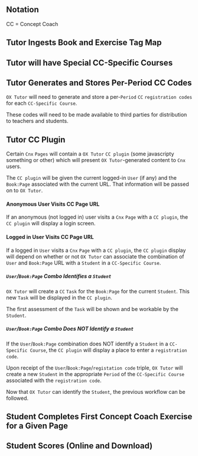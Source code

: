 ## Notation

CC = Concept Coach

## Tutor Ingests Book and Exercise Tag Map

## Tutor will have Special CC-Specific Courses

## Tutor Generates and Stores Per-Period CC Codes

`OX Tutor` will need to
generate and store
a per-`Period` `CC` `registration codes`
for each `CC-Specific Course`.

These codes will need to be made available
to third parties
for distribution to teachers and students.

## Tutor CC Plugin

Certain `Cnx` `Pages` will contain
a `OX Tutor` `CC plugin`
(some javascripty something or other)
which will present
`OX Tutor`-generated content
to `Cnx` users.

The `CC plugin` will be given
the current logged-in `User` (if any)
and the `Book:Page` associated with the current URL.
That information will be passed on to `OX Tutor`.

#### Anonymous User Visits CC Page URL

If an anonymous (not logged in) user
visits a `Cnx` `Page` with a `CC plugin`,
the `CC plugin` will display a login screen.

#### Logged in User Visits CC Page URL

If a logged in `User`
visits a `Cnx` `Page` with a `CC plugin`,
the `CC plugin` display will depend
on whether or not `OX Tutor` can associate the combination
of `User` and `Book:Page` URL
with a `Student` in a `CC-Specific Course`.

##### `User`/`Book:Page` Combo Identifies a `Student`

`OX Tutor` will create
a `CC` `Task` for the `Book:Page`
for the current `Student`.
This new `Task` will be displayed
in the `CC plugin`.

The first assessment of the `Task`
will be shown and be workable
by the `Student`.

##### `User`/`Book:Page` Combo Does NOT Identify a `Student`

If the `User`/`Book:Page` combination
does NOT identify a `Student`
in a `CC-Specific Course`,
the `CC plugin` will display
a place to enter a `registration code`.

Upon receipt of the
`User`/`Book:Page`/`registation code` triple,
`OX Tutor` will create a new `Student`
in the appropriate `Period`
of the `CC-Specific Course`
associated with the `registration code`.

Now that `OX Tutor`
can identify the `Student`,
the previous workflow
can be followed.

## Student Completes First Concept Coach Exercise for a Given Page

## Student Scores (Online and Download)
